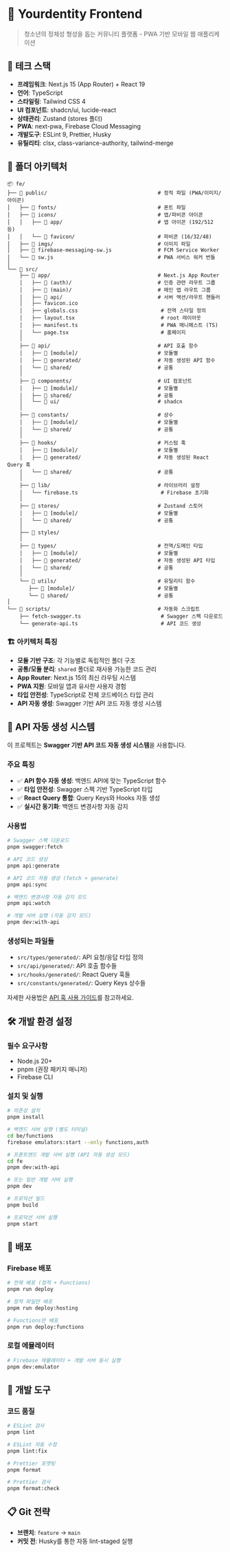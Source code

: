 # 🚀 Yourdentity Frontend

> 청소년의 정체성 형성을 돕는 커뮤니티 플랫폼 - PWA 기반 모바일 웹 애플리케이션

## 🚀 테크 스택

- **프레임워크**: Next.js 15 (App Router) + React 19
- **언어**: TypeScript
- **스타일링**: Tailwind CSS 4
- **UI 컴포넌트**: shadcn/ui, lucide-react
- **상태관리**: Zustand (stores 폴더)
- **PWA**: next-pwa, Firebase Cloud Messaging
- **개발도구**: ESLint 9, Prettier, Husky
- **유틸리티**: clsx, class-variance-authority, tailwind-merge

## 📁 폴더 아키텍처

```
📦 fe/
├── 📂 public/                                    # 정적 파일 (PWA/이미지/아이콘)
│   ├── 📂 fonts/                                 # 폰트 파일
│   ├── 📂 icons/                                 # 앱/파비콘 아이콘
│   │   ├── 📂 app/                               # 앱 아이콘 (192/512 등)
│   │   └── 📂 favicon/                           # 파비콘 (16/32/48)
│   ├── 📂 imgs/                                  # 이미지 파일
│   ├── 📄 firebase-messaging-sw.js               # FCM Service Worker
│   └── 📄 sw.js                                  # PWA 서비스 워커 번들
│
└── 📂 src/
    ├── 📂 app/                                   # Next.js App Router
    │   ├── 📂 (auth)/                            # 인증 관련 라우트 그룹
    │   ├── 📂 (main)/                            # 메인 앱 라우트 그룹
    │   ├── 📂 api/                               # 서버 액션/라우트 핸들러
    │   ├── favicon.ico
    │   ├── globals.css                           # 전역 스타일 정의
    │   ├── layout.tsx                            # root 레이아웃
    │   ├── manifest.ts                           # PWA 매니페스트 (TS)
    │   └── page.tsx                              # 홈페이지
    │
    ├── 📂 api/                                   # API 호출 함수
    │   ├── 📂 [module]/                          # 모듈별
    │   ├── 📂 generated/                         # 자동 생성된 API 함수
    │   └── 📂 shared/                            # 공통
    │
    ├── 📂 components/                            # UI 컴포넌트
    │   ├── 📂 [module]/                          # 모듈별
    │   ├── 📂 shared/                            # 공통
    │   └── 📂 ui/                                # shadcn
    │
    ├── 📂 constants/                             # 상수
    │   ├── 📂 [module]/                          # 모듈별
    │   └── 📂 shared/                            # 공통
    │
    ├── 📂 hooks/                                 # 커스텀 훅
    │   ├── 📂 [module]/                          # 모듈별
    │   ├── 📂 generated/                         # 자동 생성된 React Query 훅
    │   └── 📂 shared/                            # 공통
    │
    ├── 📂 lib/                                   # 라이브러리 설정
    │   └── firebase.ts                           # Firebase 초기화
    │
    ├── 📂 stores/                                # Zustand 스토어
    │   ├── 📂 [module]/                          # 모듈별
    │   └── 📂 shared/                            # 공통
    │
    ├── 📂 styles/
    │
    ├── 📂 types/                                 # 전역/도메인 타입
    │   ├── 📂 [module]/                          # 모듈별
    │   ├── 📂 generated/                         # 자동 생성된 API 타입
    │   └── 📂 shared/                            # 공통
    │
    └── 📂 utils/                                 # 유틸리티 함수
       ├── 📂 [module]/                           # 모듈별
       └── 📂 shared/                             # 공통
│
└── 📂 scripts/                                   # 자동화 스크립트
    ├── fetch-swagger.ts                          # Swagger 스펙 다운로드
    └── generate-api.ts                           # API 코드 생성
```

### 🏗️ 아키텍처 특징

- **모듈 기반 구조**: 각 기능별로 독립적인 폴더 구조
- **공통/모듈 분리**: `shared` 폴더로 재사용 가능한 코드 관리
- **App Router**: Next.js 15의 최신 라우팅 시스템
- **PWA 지원**: 모바일 앱과 유사한 사용자 경험
- **타입 안전성**: TypeScript로 전체 코드베이스 타입 관리
- **API 자동 생성**: Swagger 기반 API 코드 자동 생성 시스템

## 🔧 API 자동 생성 시스템

이 프로젝트는 **Swagger 기반 API 코드 자동 생성 시스템**을 사용합니다.

### 주요 특징

- ✅ **API 함수 자동 생성**: 백엔드 API에 맞는 TypeScript 함수
- ✅ **타입 안전성**: Swagger 스펙 기반 TypeScript 타입
- ✅ **React Query 통합**: Query Keys와 Hooks 자동 생성
- ✅ **실시간 동기화**: 백엔드 변경사항 자동 감지

### 사용법

```bash
# Swagger 스펙 다운로드
pnpm swagger:fetch

# API 코드 생성
pnpm api:generate

# API 코드 자동 생성 (fetch + generate)
pnpm api:sync

# 백엔드 변경사항 자동 감지 모드
pnpm api:watch

# 개발 서버 실행 (자동 감지 모드)
pnpm dev:with-api
```

### 생성되는 파일들

- `src/types/generated/`: API 요청/응답 타입 정의
- `src/api/generated/`: API 호출 함수들
- `src/hooks/generated/`: React Query 훅들
- `src/constants/generated/`: Query Keys 상수들

자세한 사용법은 [API 훅 사용 가이드](./docs/api-hooks-guide.md)를 참고하세요.

## 🛠️ 개발 환경 설정

### 필수 요구사항

- Node.js 20+
- pnpm (권장 패키지 매니저)
- Firebase CLI

### 설치 및 실행

```bash
# 의존성 설치
pnpm install

# 백엔드 서버 실행 (별도 터미널)
cd be/functions
firebase emulators:start --only functions,auth

# 프론트엔드 개발 서버 실행 (API 자동 생성 모드)
cd fe
pnpm dev:with-api

# 또는 일반 개발 서버 실행
pnpm dev

# 프로덕션 빌드
pnpm build

# 프로덕션 서버 실행
pnpm start
```

## 🚀 배포

### Firebase 배포

```bash
# 전체 배포 (정적 + Functions)
pnpm run deploy

# 정적 파일만 배포
pnpm run deploy:hosting

# Functions만 배포
pnpm run deploy:functions
```

### 로컬 에뮬레이터

```bash
# Firebase 에뮬레이터 + 개발 서버 동시 실행
pnpm dev:emulator
```

## 🔧 개발 도구

### 코드 품질

```bash
# ESLint 검사
pnpm lint

# ESLint 자동 수정
pnpm lint:fix

# Prettier 포맷팅
pnpm format

# Prettier 검사
pnpm format:check
```

## 📋 Git 전략

- **브랜치**: `feature` → `main`
- **커밋 전**: Husky를 통한 자동 lint-staged 실행
